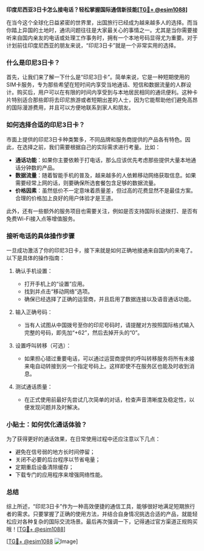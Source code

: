 **印度尼西亚3日卡怎么接电话？轻松掌握国际通信新技能[[TG💪+ @esim1088](https://t.me/s/esim1088)]**

在当今这个全球化日益紧密的世界里，出国旅行已经成为越来越多人的选择。而当你踏上异国的土地时，通讯问题往往是大家最关心的事情之一。尤其是当你需要接听来自国内亲友的电话或处理工作事务时，拥有一个本地号码显得尤为重要。对于计划前往印度尼西亚的朋友来说，“印尼3日卡”就是一个非常实用的选择。

### 什么是印尼3日卡？

首先，让我们来了解一下什么是“印尼3日卡”。简单来说，它是一种短期使用的SIM卡服务，专为那些希望在短时间内享受当地通话、短信和数据流量的人群设计。购买后，用户可以在有限的时间内享受到与本地居民相同的通讯便利。这种卡片特别适合那些即将去印尼旅游或者短期出差的人士，因为它能帮助他们避免高昂的国际漫游费用，并且可以方便地联系到家人和朋友。

### 如何选择合适的印尼3日卡？

市面上提供的印尼3日卡种类繁多，不同品牌和服务商提供的产品各有特色。因此，在选择之前，我们需要根据自己的实际需求进行考量。比如：

- **通话功能**：如果你主要依赖于打电话，那么应该优先考虑那些提供大量本地通话分钟数的产品。
- **数据流量**：随着智能手机的普及，越来越多的人依赖移动网络获取信息。如果需要经常上网的话，则要确保所选套餐包含足够的数据流量。
- **价格因素**：虽然低价不一定意味着质量差，但过高的花费显然不是最佳方案。合理的价格加上良好的用户体验才是王道。

此外，还有一些额外的服务项目也需要关注，例如是否支持国际长途拨打、是否有免费Wi-Fi接入点等增值服务。

### 接听电话的具体操作步骤

一旦成功激活了你的印尼3日卡，接下来就是如何正确地接通来自国内的来电了。以下是具体的操作指南：

1. 确认手机设置：
   - 打开手机上的“设置”应用。
   - 找到并点击“移动网络”选项。
   - 确保已经选择了正确的运营商，并且启用了数据连接以及语音通话功能。

2. 输入正确号码：
   - 当有人试图从中国拨号至你的印尼号码时，请提醒对方按照国际格式输入完整的号码，即先加“+62”，然后去掉开头的“0”。

3. 设置呼叫转移（可选）：
   - 如果担心错过重要电话，可以通过运营商提供的呼叫转移服务将所有未接来电自动转接到另一个指定号码上。这样即使不在服务区也能及时收到消息。

4. 测试通话质量：
   - 在正式使用前最好先尝试几次简单的对话，检查声音清晰度及稳定性，以便发现问题并及时解决。

### 小贴士：如何优化通话体验？

为了获得更好的通话效果，在日常使用过程中还应注意以下几点：

- 避免在信号弱的地方长时间停留；
- 关闭不必要的后台程序以节省电量；
- 定期重启设备清除缓存；
- 下载专门的应用程序来增强网络性能。

### 总结

综上所述，“印尼3日卡”作为一种高效便捷的通信工具，能够很好地满足短期旅行者的需求。只要掌握了正确的使用方法，并结合自身情况挑选合适的产品，就能轻松应对各种复杂的国际交流场景。最后再次强调一下，记得通过官方渠道正规购买哦！[[TG💪+ @esim1088](https://t.me/s/esim1088)]

[[TG💪+ @esim1088](https://t.me/s/esim1088) ![Image](https://i.postimg.cc/4NQfJmqS/Snipaste-2025-05-13-00-14-12.png)]